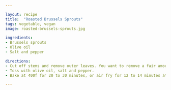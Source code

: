 ```yaml
---

layout: recipe
title:  "Roasted Brussels Sprouts"
tags: vegetable, vegan
image: roasted-brussels-sprouts.jpg

ingredients:
- Brussels sprouts
- Olive oil
- Salt and pepper

directions:
- Cut off stems and remove outer leaves. You want to remove a fair amount of the stem, otherwise it'll be tough. For extra large brussel sprouts, cut in half.
- Toss with olive oil, salt and pepper.
- Bake at 400f for 20 to 30 minutes, or air fry for 12 to 14 minutes at 375f, shaking the tray/basket a few times during cooking to brown evenly.

---
```

